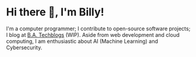 # Hi there 👋, I'm Billy!

I'm a computer programmer; I contribute to open-source software projects; I blog at [B.A. Techblogs](https://billy-arante-techblogs.netlify.app) (WIP). Aside from web development and cloud computing, I am enthusiastic about AI (Machine Learning) and Cybersecurity.

